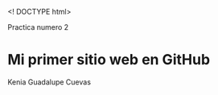 <! DOCTYPE html>
<html lang = "en">
<cabeza>
	<meta charset = "UTF-8">
	<meta name = "viewport" content = "width = device-width, initial-scale = 1.0"
	<title> Practica numero 2 </title>
</head>
<cuerpo>
	<h1> Mi primer sitio web en GitHub </h1>
	<p> Kenia Guadalupe Cuevas </p>
</body>
</html>

